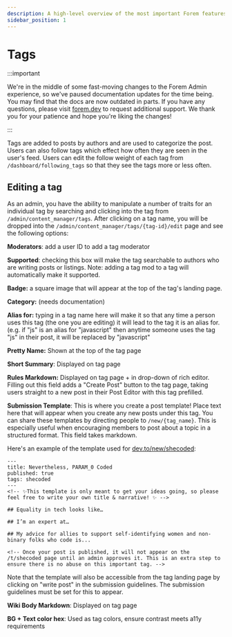 ```yaml
---
description: A high-level overview of the most important Forem features.
sidebar_position: 1
---
```


# Tags

:::important

We're in the middle of some fast-moving changes to the Forem Admin experience, so we've paused documentation updates for the time being. You may find that the docs are now outdated in parts. If you have any questions, please visit [forem.dev](https://forem.dev) to request additional support. We thank you for your patience and hope you're liking the changes!

:::

Tags are added to posts by authors and are used to categorize the post. Users can also follow tags which effect how often they are seen in the user's feed. Users can edit the follow weight of each tag from `/dashboard/following_tags` so that they see the tags more or less often.

## Editing a tag

As an admin, you have the ability to manipulate a number of traits for an individual tag by searching and clicking into the tag from `/admin/content_manager/tags`. After clicking on a tag name, you will be dropped into the `/admin/content_manager/tags/{tag-id}/edit` page and see the following options:

**Moderators**: add a user ID to add a tag moderator

**Supported**: checking this box will make the tag searchable to authors who are writing posts or listings. Note: adding a tag mod to a tag will automatically make it supported.

**Badge:** a square image that will appear at the top of the tag's landing page.

**Category:** \(needs documentation\)

**Alias for:** typing in a tag name here will make it so that any time a person uses this tag (the one you are editing) it will lead to the tag it is an alias for. (e.g. if "js" is an alias for "javascript" then anytime someone uses the tag "js" in their post, it will be replaced by "javascript"

**Pretty Name:** Shown at the top of the tag page

**Short Summary**: Displayed on tag page

**Rules Markdown:** Displayed on tag page + in drop-down of rich editor. Filling out this field adds a "Create Post" button to the tag page, taking users straight to a new post in their Post Editor with this tag prefilled.

**Submission Template**: This is where you create a post template! Place text here that will appear when you create any new posts under this tag. You can share these templates by directing people to `/new/{tag_name}`. This is especially useful when encouraging members to post about a topic in a structured format. This field takes markdown.

Here's an example of the template used for [dev.to/new/shecoded](https://dev.to/new/shecoded):

```text
---
title: Nevertheless, PARAM_0 Coded
published: true
tags: shecoded
---
<!-- ✨This template is only meant to get your ideas going, so please feel free to write your own title & narrative! ✨ -->

## Equality in tech looks like…

## I’m an expert at…

## My advice for allies to support self-identifying women and non-binary folks who code is...

<!-- Once your post is published, it will not appear on the /t/shecoded page until an admin approves it. This is an extra step to ensure there is no abuse on this important tag. -->
```

Note that the template will also be accessible from the tag landing page by clicking on "write post" in the submission guidelines. The submission guidelines must be set for this to appear.

**Wiki Body Markdown**: Displayed on tag page

**BG + Text color hex**: Used as tag colors, ensure contrast meets a11y requirements
